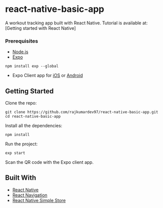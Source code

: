 # react-native-basic-app

A workout tracking app built with React Native. Tutorial is available at: [Getting started with React Native]

### Prerequisites

- [Node.js](https://nodejs.org/)
- [Expo](https://expo.io)

```
npm install exp --global
```

- Expo Client app for [iOS](https://itunes.apple.com/app/apple-store/id982107779) or [Android](https://play.google.com/store/apps/details?id=host.exp.exponent)

## Getting Started

Clone the repo:

```
git clone https://github.com/rajkumardev97/react-native-basic-app.git
cd react-native-basic-app
```

Install all the dependencies:

```
npm install
```

Run the project:

```
exp start
```

Scan the QR code with the Expo client app.

## Built With

- [React Native](https://facebook.github.io/react-native/)
- [React Navigation](https://reactnavigation.org/)
- [React Native Simple Store](https://github.com/jasonmerino/react-native-simple-store)
